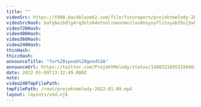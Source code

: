 ```yaml
---
title: ""
videoSrc: https://f000.backblazeb2.com/file/futureporn/projektmelody-2022-01-09.mp4
videoSrcHash: bafybeibdlg4rq3elsk4xtnolzowsnmcclxodnsysyflztxyab35uj2whga?filename=projektmelody-2022-01-09.mp4
video720Hash: 
video480Hash: 
video360Hash: 
video240Hash: 
thinHash: 
thiccHash: 
announceTitle: "for%20speak%20good%3A"
announceUrl: https://twitter.com/ProjektMelody/status/1480321695315640328
date: 2022-01-09T23:32:49.000Z
note: 
video240TmpFilePath: 
tmpFilePath: /root/projektmelody-2022-01-09.mp4
layout: layouts/vod.njk
---
```

